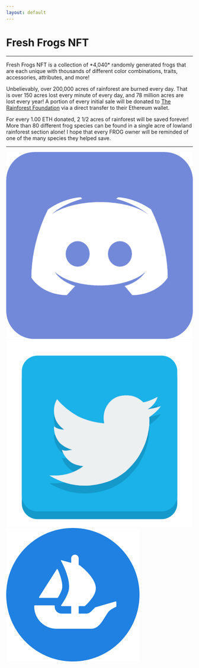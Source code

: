 ```yaml
---
layout: default
---
```

<h1 class="h1">Fresh Frogs NFT</h1><hr>
Fresh Frogs NFT is a collection of *4,040* randomly generated frogs that are each unique with thousands of different color combinations, traits, accessories, attributes, and more! 

Unbelievably, over 200,000 acres of rainforest are burned every day. That is over 150 acres lost every minute of every day, and 78 million acres are lost every year! A portion of every initial sale will be donated to [The Rainforest Foundation](https://rainforestfoundation.org/) via a direct transfer to their Ethereum wallet.

For every 1.00 ETH donated, 2 1/2 acres of rainforest will be saved forever! More than 80 different frog species can be found in a single acre of lowland rainforest section alone! I hope that every FROG owner will be reminded of one of the many species they helped save.
<hr>
<headline>
<strong>
<a href="https://discord.gg/t84NyjpS3H"><img class="headLineImg" src="./assets/img/discord.png"></a>
<a href="https://twitter.com/FreshFrogs_NFT"><img class="headLineImg" src="./assets/img/twitter.png"></a>
<a href="https://twitter.com/FreshFrogs_NFT"><img class="headLineImg" src="./assets/opensea.png"></a>
</strong>
</headline>